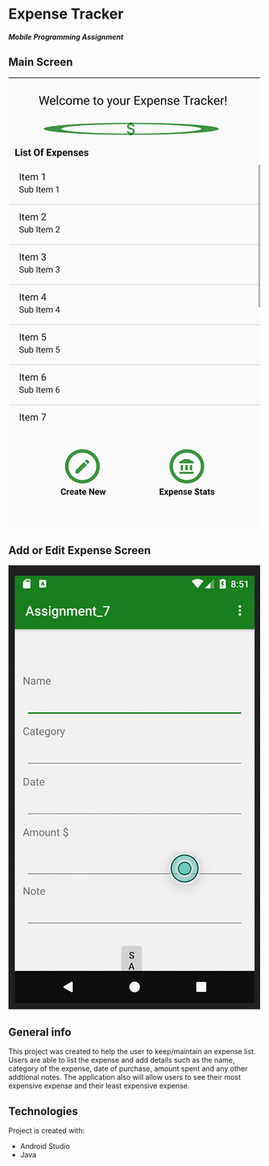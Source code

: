# Expense Tracker 
##### Mobile Programming Assignment



## Main Screen
![Main_Screen](MainScreen.png)

## Add or Edit Expense Screen
![Edit_Add](editoraddExpense.png)

## General info
This project was created to help the user to keep/maintain an expense list. Users are able to list the 
expense and add details such as the name, category of the expense, date of purchase, amount spent
and any other addtional notes. The application also will allow users to see their most expensive expense
and their least expensive expense.
	
## Technologies
Project is created with:

* Android Studio
* Java
